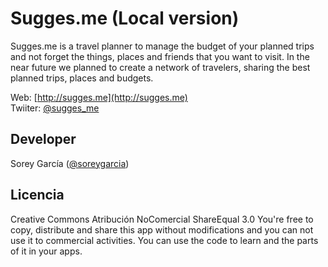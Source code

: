 Sugges.me (Local version)
===========================
Sugges.me is a travel planner to manage the budget of your planned trips and not forget the things, places and friends that you want to visit. In the near future we planned to create a network of travelers, sharing the best planned trips, places and budgets.

Web: [http://sugges.me](http://sugges.me) <br />
Twiiter: [@sugges_me](http://twitter.com/sugges_me) <br />

Developer
-----------------------
Sorey García ([@soreygarcia](http://twitter.com/soreygarcia))

Licencia
-----------------------
Creative Commons Atribución NoComercial ShareEqual 3.0
You're free to copy, distribute and share this app without modifications and you can not use it to commercial activities.
You can use the code to learn and the parts of it in your apps.
